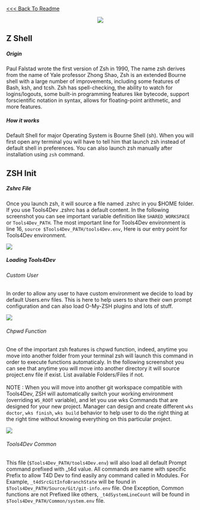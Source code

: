 [<<< Back To Readme](../../../README.md)

<p align="center">
    <img src="https://image.ibb.co/eeAOuo/Screen_Shot_2018_06_28_at_16_22_56.png">
</p>

## Z Shell

##### Origin
Paul Falstad wrote the first version of Zsh in 1990, The name zsh derives from the name of Yale professor Zhong Shao, Zsh is an extended Bourne shell with a large number of improvements, including some features of Bash, ksh, and tcsh. Zsh has spell-checking, the ability to watch for logins/logouts, some built-in programming features like bytecode, support forscientific notation in syntax, allows for floating-point arithmetic, and more features.

##### How it works
Default Shell for major Operating System is Bourne Shell (sh). When you will first open any terminal you will have to tell him that launch zsh instead of default shell in preferences. 
You can also launch zsh manually after installation using `zsh` command.

## ZSH Init

##### Zshrc File
Once you launch zsh, it will source a file named .zshrc in you $HOME folder. If you use Tools4Dev .zshrc has a default content. In the following screenshot you can see important variable definition like `SHARED_WORKSPACE` or `Tools4Dev_PATH`. The most important line for Tools4Dev environment is line 16, `source $Tools4Dev_PATH/tools4Dev.env`, Here is our entry point for Tools4Dev environment.
<p>
    <img src="https://github.com/iFeelSmart/T4D-Ressources/blob/master/Zshrc.png">
</p>

##### Loading Tools4Dev

###### Custom User
In order to allow any user to have custom environment we decide to load by default Users.env files. This is here to help users to share their own prompt configuration and can also load O-My-ZSH plugins and lots of stuff. 
<p>
    <img src="https://github.com/iFeelSmart/T4D-Ressources/blob/master/User.png">
</p>

###### Chpwd Function
One of the important zsh features is chpwd function, indeed, anytime you move into another folder from your terminal zsh will launch this command in order to execute functions automaticaly. In the following screenshot you can see that anytime you will move into another directory it will source project.env file if exist. List available Folders/Files if not. 
<br>
<br>
NOTE : When you will move into another git workspace compatible with Tools4Dev, ZSH will automatically switch your working environment (overriding `WS_ROOT` variable), and let you use wks Commands that are designed for your new project. Manager can design and create different `wks doctor`, `wks finish`, `wks build` behavior to help user to do the right thing at the right time without knowing everything on this particular project.
<p>
    <img src="https://github.com/iFeelSmart/T4D-Ressources/blob/master/Chpwd.png">
</p>

###### Tools4Dev Common
This file (`$Tools4Dev_PATH/tools4Dev.env`) will also load all default Prompt command prefixed with _t4d value. All commands are name with specific Prefix to allow T4D Dev to find easily any command called in Modules. For Example, `_t4dSrcGitInfoBranchState` will be found in `$Tools4Dev_PATH/Source/Git/git-info.env` file. One Exception, Common functions are not Prefixed like others, `_t4dSystemLineCount` will be found in `$Tools4Dev_PATH/Common/system.env` file.